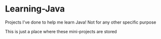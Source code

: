 # Learning-Java
Projects I've done to help me learn Java! Not for any other specific purpose

This is just a place where these mini-projects are stored
